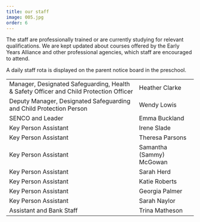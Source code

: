 ```yaml
---
title: our staff
image: 005.jpg
order: 6
---
```


The staff are professionally trained or are currently studying for relevant qualifications. We are kept updated about courses offered by the Early Years Alliance and other professional agencies, which staff are encouraged to attend.

A daily staff rota is displayed on the parent notice board in the preschool.

|                                                                                              |                  |
| ----------------------------------------------------------------------------------------     | ---------------- |
| Manager, Designated Safeguarding, Health & Safety Officer and Child Protection Officer       | Heather Clarke   |
| Deputy Manager, Designated Safeguarding and Child Protection Person                          | Wendy Lowis      |
| SENCO and Leader                                                                             | Emma Buckland    |
| Key Person Assistant                                                                         | Irene Slade      |
| Key Person Assistant                                                                         | Theresa Parsons  |
| Key Person Assistant                                                                         | Samantha (Sammy)  McGowan  |
| Key Person Assistant                                                                         | Sarah Herd  |
| Key Person Assistant                                                                         | Katie Roberts    |
| Key Person Assistant                                                                         | Georgia Palmer |
| Key Person Assistant                                                                         | Sarah Naylor   |
| Assistant and Bank Staff                                                                     | Trina Matheson   |

<!-- https://youtu.be/MCl-iClRo9k -->
